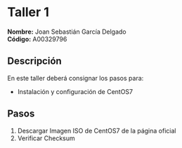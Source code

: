 # Taller 1

**Nombre:** Joan Sebastián García Delgado  
**Código:** A00329796

## Descripción
En este taller deberá consignar los pasos para:
* Instalación y configuración de CentOS7

## Pasos
1. Descargar Imagen ISO de CentOS7 de la página oficial  
2. Verificar Checksum
